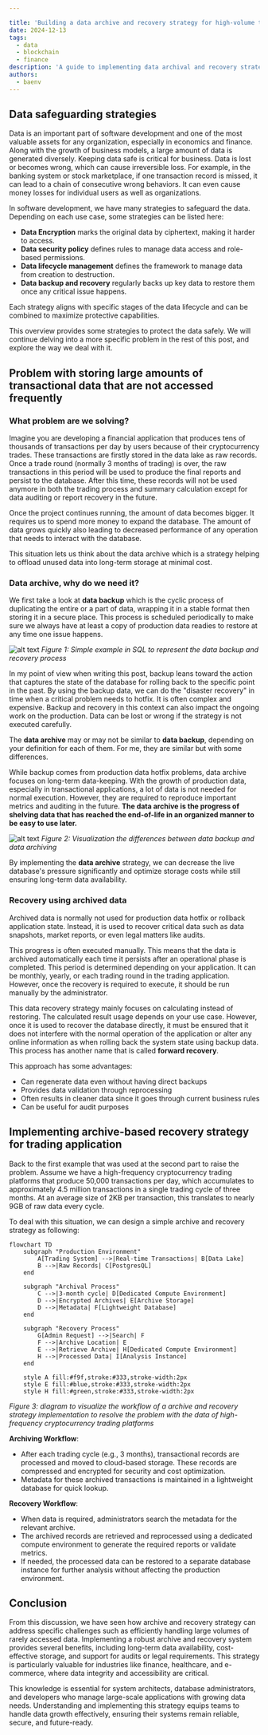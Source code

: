 ```yaml
---

title: 'Building a data archive and recovery strategy for high-volume trading system'
date: 2024-12-13
tags:
  - data
  - blockchain
  - finance
description: 'A guide to implementing data archival and recovery strategies for high-volume transactional application.'
authors:
  - baenv
---
```


## Data safeguarding strategies

Data is an important part of software development and one of the most valuable assets for any organization, especially in economics and finance. Along with the growth of business models, a large amount of data is generated diversely. Keeping data safe is critical for business. Data is lost or becomes wrong, which can cause irreversible loss. For example, in the banking system or stock marketplace, if one transaction record is missed, it can lead to a chain of consecutive wrong behaviors. It can even cause money losses for individual users as well as organizations.

In software development, we have many strategies to safeguard the data. Depending on each use case, some strategies can be listed here:

- **Data Encryption** marks the original data by ciphertext, making it harder to access.
- **Data security policy** defines rules to manage data access and role-based permissions.
- **Data lifecycle management** defines the framework to manage data from creation to destruction.
- **Data backup and recovery** regularly backs up key data to restore them once any critical issue happens.

Each strategy aligns with specific stages of the data lifecycle and can be combined to maximize protective capabilities.

This overview provides some strategies to protect the data safely. We will continue delving into a more specific problem in the rest of this post, and explore the way we deal with it.

## Problem with storing large amounts of transactional data that are not accessed frequently

### What problem are we solving?

Imagine you are developing a financial application that produces tens of thousands of transactions per day by users because of their cryptocurrency trades. These transactions are firstly stored in the data lake as raw records. Once a trade round (normally 3 months of trading) is over, the raw transactions in this period will be used to produce the final reports and persist to the database. After this time, these records will not be used anymore in both the trading process and summary calculation except for data auditing or report recovery in the future.

Once the project continues running, the amount of data becomes bigger. It requires us to spend more money to expand the database. The amount of data grows quickly also leading to decreased performance of any operation that needs to interact with the database.

This situation lets us think about the data archive which is a strategy helping to offload unused data into long-term storage at minimal cost.

### Data archive, why do we need it?

We first take a look at **data backup** which is the cyclic process of duplicating the entire or a part of data, wrapping it in a stable format then storing it in a secure place. This process is scheduled periodically to make sure we always have at least a copy of production data readies to restore at any time one issue happens.

![alt text](assets/data-backup-and-restore.png) _Figure 1: Simple example in SQL to represent the data backup and recovery process_

In my point of view when writing this post, backup leans toward the action that captures the state of the database for rolling back to the specific point in the past. By using the backup data, we can do the "disaster recovery" in time when a critical problem needs to hotfix. It is often complex and expensive. Backup and recovery in this context can also impact the ongoing work on the production. Data can be lost or wrong if the strategy is not executed carefully.

The **data archive** may or may not be similar to **data backup**, depending on your definition for each of them. For me, they are similar but with some differences.

While backup comes from production data hotfix problems, data archive focuses on long-term data-keeping. With the growth of production data, especially in transactional applications, a lot of data is not needed for normal execution. However, they are required to reproduce important metrics and auditing in the future. **The data archive is the progress of shelving data that has reached the end-of-life in an organized manner to be easy to use later.**

![alt text](assets/data-backup-and-archive.png) _Figure 2: Visualization the differences between data backup and data archiving_

By implementing the **data archive** strategy, we can decrease the live database's pressure significantly and optimize storage costs while still ensuring long-term data availability.

### Recovery using archived data

Archived data is normally not used for production data hotfix or rollback application state. Instead, it is used to recover critical data such as data snapshots, market reports, or even legal matters like audits.

This progress is often executed manually. This means that the data is archived automatically each time it persists after an operational phase is completed. This period is determined depending on your application. It can be monthly, yearly, or each trading round in the trading application. However, once the recovery is required to execute, it should be run manually by the administrator.

This data recovery strategy mainly focuses on calculating instead of restoring. The calculated result usage depends on your use case. However, once it is used to recover the database directly, it must be ensured that it does not interfere with the normal operation of the application or alter any online information as when rolling back the system state using backup data. This process has another name that is called **forward recovery**.

This approach has some advantages:

- Can regenerate data even without having direct backups
- Provides data validation through reprocessing
- Often results in cleaner data since it goes through current business rules
- Can be useful for audit purposes

## Implementing archive-based recovery strategy for trading application

Back to the first example that was used at the second part to raise the problem. Assume we have a high-frequency cryptocurrency trading platforms that produce 50,000 transactions per day, which accumulates to approximately 4.5 million transactions in a single trading cycle of three months. At an average size of 2KB per transaction, this translates to nearly 9GB of raw data every cycle.

To deal with this situation, we can design a simple archive and recovery strategy as following:

```mermaid
flowchart TD
    subgraph "Production Environment"
        A[Trading System] -->|Real-time Transactions| B[Data Lake]
        B -->|Raw Records| C[PostgresQL]
    end

    subgraph "Archival Process"
        C -->|3-month cycle| D[Dedicated Compute Environment]
        D -->|Encrypted Archives| E[Archive Storage]
        D -->|Metadata| F[Lightweight Database]
    end

    subgraph "Recovery Process"
        G[Admin Request] -->|Search| F
        F -->|Archive Location| E
        E -->|Retrieve Archive| H[Dedicated Compute Environment]
        H -->|Processed Data| I[Analysis Instance]
    end

    style A fill:#f9f,stroke:#333,stroke-width:2px
    style E fill:#blue,stroke:#333,stroke-width:2px
    style H fill:#green,stroke:#333,stroke-width:2px
```

_Figure 3: diagram to visualize the workflow of a archive and recovery strategy implementation to resolve the problem with the data of high-frequency cryptocurrency trading platforms_

**Archiving Workflow**:

- After each trading cycle (e.g., 3 months), transactional records are processed and moved to cloud-based storage. These records are compressed and encrypted for security and cost optimization.
- Metadata for these archived transactions is maintained in a lightweight database for quick lookup.

**Recovery Workflow**:

- When data is required, administrators search the metadata for the relevant archive.
- The archived records are retrieved and reprocessed using a dedicated compute environment to generate the required reports or validate metrics.
- If needed, the processed data can be restored to a separate database instance for further analysis without affecting the production environment.

## Conclusion

From this discussion, we have seen how archive and recovery strategy can address specific challenges such as efficiently handling large volumes of rarely accessed data. Implementing a robust archive and recovery system provides several benefits, including long-term data availability, cost-effective storage, and support for audits or legal requirements. This strategy is particularly valuable for industries like finance, healthcare, and e-commerce, where data integrity and accessibility are critical.

This knowledge is essential for system architects, database administrators, and developers who manage large-scale applications with growing data needs. Understanding and implementing this strategy equips teams to handle data growth effectively, ensuring their systems remain reliable, secure, and future-ready.
